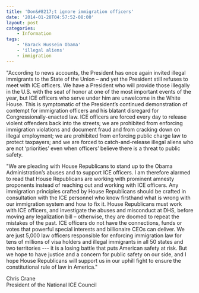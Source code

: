 ```yaml
---
title: 'Don&#8217;t ignore immigration officers'
date: '2014-01-28T04:57:52-08:00'
layout: post
categories:
    - Information
tags:
    - 'Barack Hussein Obama'
    - 'illegal aliens'
    - immigration
---
```


"According to news accounts, the President has once again invited illegal immigrants to the State of the Union – and yet the President still refuses to meet with ICE officers. We have a President who will provide those illegally in the U.S. with the seat of honor at one of the most important events of the year, but ICE officers who serve under him are unwelcome in the White House. This is symptomatic of the President’s continued demonstration of contempt for immigration officers and his blatant disregard for Congressionally-enacted law. ICE officers are forced every day to release violent offenders back into the streets; we are prohibited from enforcing immigration violations and document fraud and from cracking down on illegal employment; we are prohibited from enforcing public charge law to protect taxpayers; and we are forced to catch-and-release illegal aliens who are not ‘priorities’ even when officers’ believe there is a threat to public safety.  
  
"We are pleading with House Republicans to stand up to the Obama Administration’s abuses and to support ICE officers. I am therefore alarmed to read that House Republicans are working with prominent amnesty proponents instead of reaching out and working with ICE officers. Any immigration principles crafted by House Republicans should be crafted in consultation with the ICE personnel who know firsthand what is wrong with our immigration system and how to fix it. House Republicans must work with ICE officers, and investigate the abuses and misconduct at DHS, before moving any legalization bill – otherwise, they are doomed to repeat the mistakes of the past. ICE officers do not have the connections, funds or votes that powerful special interests and billionaire CEOs can deliver. We are just 5,000 law officers responsible for enforcing immigration law for tens of millions of visa holders and illegal immigrants in all 50 states and two territories --- it is a losing battle that puts American safety at risk. But we hope to have justice and a concern for public safety on our side, and I hope House Republicans will support us in our uphill fight to ensure the constitutional rule of law in America."

Chris Crane  
President of the National ICE Council